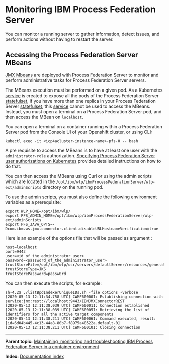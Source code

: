 # Monitoring IBM Process Federation Server

You can monitor a running server to gather information, detect issues, and perform actions without having to restart the server.

## Accessing the Process Federation Server MBeans

[JMX Mbeans](https://www.ibm.com/docs/en/baw/22.x?topic=server-monitoring-administering-process-federation) are deployed with Process Federation Server to monitor and perform administrative tasks for Process Federation Server servers.

The MBeans execution must be performed on a given pod. As a Kubernetes [service](https://kubernetes.io/docs/concepts/services-networking/service/) is created to expose all the pods of the Process Federation Server [statefulset](https://kubernetes.io/docs/concepts/workloads/controllers/statefulset/), if you have more than one replica in your Process Federation Server [statefulset](https://kubernetes.io/docs/concepts/workloads/controllers/statefulset/), this [service](https://kubernetes.io/docs/concepts/services-networking/service/) cannot be used to access the MBeans. Instead, you must open a terminal on a Process Federation Server pod, and then access the MBean on `localhost`.

You can open a terminal on a container running within a Process Federation Server pod from the Console UI of your Openshift cluster, or using CLI:

```
kubectl exec -it <icp4acluster-instance-name>-pfs-0 -- bash
```

A pre requisite to access the MBeans is to have at least one user with the `administrator-role` authorization. [Specifying Process Federation Server user authorizations on Kubernetes](./Authorizations.md) provides detailed instructions on how to do that.

You can then access the MBeans using Curl or using the admin scripts which are located in the `/opt/ibm/wlp/ibmProcessFederationServer/wlp-ext/adminScripts` directory on the running pod.

To use the admin scripts, you must also define the following environment variables as a prerequisite:

```
export WLP_HOME=/opt/ibm/wlp/
export PFS_ADMIN_HOME=/opt/ibm/wlp/ibmProcessFederationServer/wlp-ext/adminScripts
export PFS_JAVA_OPTS=-Dcom.ibm.ws.jmx.connector.client.disableURLHostnameVerification=true
```

Here is an example of the options file that will be passed as argument :

```
host=localhost
port=9443
user=<id_of_the_administrator_user>
password=<password_of_the_administrator_user>
trustStoreFile=/opt/ibm/wlp/usr/servers/defaultServer/resources/generated_security/truststore/jks/trusts.jks
trustStoreType=JKS
trustStorePassword=passw0rd
```

You can then execute the scripts, for example:

```
sh-4.2$ ./listBpdIndexerUniqueIDs.sh -file options -verbose
[2020-05-13 12:11:34.758 UTC] CWMF60000I: Establishing connection with service:jmx:rest://localhost:9443/IBMJMXConnectorREST
[2020-05-13 12:11:38.039 UTC] CWMF60001I: Connection established
[2020-05-13 12:11:38.039 UTC] CWMF60005I: Retrieving the list of identifiers for all the active target components 
[2020-05-13 12:11:38.211 UTC] CWMF60006I: Command executed, result: [id=6d04b445-4c13-44a8-80b7-f8975a40522a.default-0]
[2020-05-13 12:11:38.211 UTC] CWMF60010I: Closing connection
```

--- 

**Parent topic:** [Maintaining, monitoring and troubleshooting IBM Process Federation Server in a container environment](./Maintaining-monitoring-and-troubleshooting.md)

**Index:** [Documentation index](../README.md#documentation-index)
